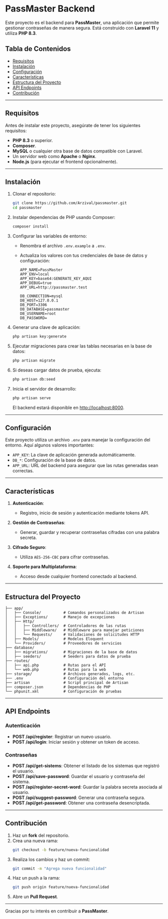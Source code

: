 # PassMaster Backend

Este proyecto es el backend para **PassMaster**, una aplicación que permite gestionar contraseñas de manera segura. Está construido con **Laravel 11** y utiliza **PHP 8.3**.

## Tabla de Contenidos
- [Requisitos](#requisitos)
- [Instalación](#instalación)
- [Configuración](#configuración)
- [Características](#características)
- [Estructura del Proyecto](#estructura-del-proyecto)
- [API Endpoints](#api-endpoints)
- [Contribución](#contribución)

---

## Requisitos

Antes de instalar este proyecto, asegúrate de tener los siguientes requisitos:

- **PHP 8.3** o superior.
- **Composer**.
- **MySQL** o cualquier otra base de datos compatible con Laravel.
- Un servidor web como **Apache** o **Nginx**.
- **Node.js** (para ejecutar el frontend opcionalmente).

---

## Instalación

1. Clonar el repositorio:
   ```bash
   git clone https://github.com/Arzival/passmaster.git
   cd passmaster
   ```

2. Instalar dependencias de PHP usando Composer:
   ```bash
   composer install
   ```

3. Configurar las variables de entorno:
   - Renombra el archivo `.env.example` a `.env`.
   - Actualiza los valores con tus credenciales de base de datos y configuración:

     ```env
     APP_NAME=PassMaster
     APP_ENV=local
     APP_KEY=base64:GENERATE_KEY_AQUI
     APP_DEBUG=true
     APP_URL=http://passmaster.test

     DB_CONNECTION=mysql
     DB_HOST=127.0.0.1
     DB_PORT=3306
     DB_DATABASE=passmaster
     DB_USERNAME=root
     DB_PASSWORD=
     ```

4. Generar una clave de aplicación:
   ```bash
   php artisan key:generate
   ```

5. Ejecutar migraciones para crear las tablas necesarias en la base de datos:
   ```bash
   php artisan migrate
   ```

6. Si deseas cargar datos de prueba, ejecuta:
   ```bash
   php artisan db:seed
   ```

7. Inicia el servidor de desarrollo:
   ```bash
   php artisan serve
   ```

   El backend estará disponible en [http://localhost:8000](http://localhost:8000).

---

## Configuración

Este proyecto utiliza un archivo `.env` para manejar la configuración del entorno. Aquí algunos valores importantes:

- `APP_KEY`: La clave de aplicación generada automáticamente.
- `DB_*`: Configuración de la base de datos.
- `APP_URL`: URL del backend para asegurar que las rutas generadas sean correctas.

---

## Características

1. **Autenticación**:
   - Registro, inicio de sesión y autenticación mediante tokens API.

2. **Gestión de Contraseñas**:
   - Generar, guardar y recuperar contraseñas cifradas con una palabra secreta.

3. **Cifrado Seguro**:
   - Utiliza `AES-256-CBC` para cifrar contraseñas.

4. **Soporte para Multiplataforma**:
   - Acceso desde cualquier frontend conectado al backend.

---

## Estructura del Proyecto

```plaintext
├── app/
│   ├── Console/          # Comandos personalizados de Artisan
│   ├── Exceptions/       # Manejo de excepciones
│   ├── Http/
│   │   ├── Controllers/  # Controladores de las rutas
│   │   ├── Middleware/   # Middleware para manejar peticiones
│   │   └── Requests/     # Validaciones de solicitudes HTTP
│   ├── Models/           # Modelos Eloquent
│   └── Providers/        # Proveedores de servicios
├── database/
│   ├── migrations/       # Migraciones de la base de datos
│   ├── seeders/          # Seeders para datos de prueba
├── routes/
│   ├── api.php           # Rutas para el API
│   └── web.php           # Rutas para la web
├── storage/              # Archivos generados, logs, etc.
├── .env                  # Configuración del entorno
├── artisan               # Script principal de Artisan
├── composer.json         # Dependencias de PHP
└── phpunit.xml           # Configuración de pruebas
```

---

## API Endpoints

### Autenticación
- **POST /api/register**: Registrar un nuevo usuario.
- **POST /api/login**: Iniciar sesión y obtener un token de acceso.

### Contraseñas
- **POST /api/get-sistems**: Obtener el listado de los sistemas que registró el usuario.
- **POST /api/save-password**: Guardar el usuario y contraseña del sistema.
- **POST /api/register-secret-word**: Guardar la palabra secreta asociada al usuario.
- **POST /api/suggest-password**: Generar una contraseña segura.
- **POST /api/get-password**: Obtener una contraseña desencriptada.

---

## Contribución

1. Haz un **fork** del repositorio.
2. Crea una nueva rama:
   ```bash
   git checkout -b feature/nueva-funcionalidad
   ```
3. Realiza los cambios y haz un commit:
   ```bash
   git commit -m "Agrega nueva funcionalidad"
   ```
4. Haz un push a la rama:
   ```bash
   git push origin feature/nueva-funcionalidad
   ```
5. Abre un **Pull Request**.

---

Gracias por tu interés en contribuir a **PassMaster**.